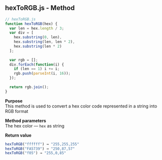 ## hexToRGB.js - Method

```javascript
// hexToRGB.js
function hexToRGB(hex) {
  var len = hex.length / 3;
  var div = [
    hex.substring(0, len),
    hex.substring(len, len * 2),
    hex.substring(len * 2)
  ];
  
  var rgb = [];
  div.forEach(function(i) {
    if (len == 1) i += i;
    rgb.push(parseInt(i, 16));
  });
  
  return rgb.join();
}
```

**Purpose**
<br>This method is used to convert a hex color code represented in a string into RGB format

**Method parameters**
<br>The hex color &mdash; `hex` as string

**Return value**
```javascript
hexToRGB("ffffff") → "255,255,255"
hexToRGB("FA5739") → "250,87,57"
hexToRGB("f05") → "255,0,85"
```
